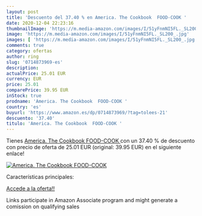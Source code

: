 ```yaml
---
layout: post
title: 'Descuento del 37.40 % en America. The Cookbook  FOOD-COOK '
date: 2020-12-04 22:23:16
thumbnailImage: 'https://m.media-amazon.com/images/I/51yFnmNI5FL._SL200_.jpg'
image: 'https://m.media-amazon.com/images/I/51yFnmNI5FL._SL200_.jpg'
images: [ 'https://m.media-amazon.com/images/I/51yFnmNI5FL._SL200_.jpg' ]
comments: true
category: ofertas
author: ring
slug: '0714873969-es'
description:
actualPrice: 25.01 EUR
currency: EUR
price: 25.01
comparePrice: 39.95 EUR
inStock: true
prodname: 'America. The Cookbook  FOOD-COOK '
country: 'es'
buyurl: 'https://www.amazon.es/dp/0714873969/?tag=tolees-21'
descuento: '37.40'
titulo: 'America. The Cookbook  FOOD-COOK '
---
```


Tienes [America. The Cookbook  FOOD-COOK ](https://www.amazon.es/dp/0714873969/?tag=tolees-21) con un 37.40 % de descuento con precio de oferta de 25.01 EUR (original: 39.95 EUR) en el siguiente enlace!

[![America. The Cookbook  FOOD-COOK ](https://m.media-amazon.com/images/I/51yFnmNI5FL._SL200_.jpg)](https://www.amazon.es/dp/0714873969/?tag=tolees-21)

Características principales:


[Accede a la oferta!!](https://www.amazon.es/dp/0714873969/?tag=tolees-21)

Links participate in Amazon Associate program and might generate a comission on qualifying sales


